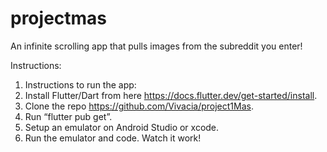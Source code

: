 # projectmas

An infinite scrolling app that pulls images from the subreddit you enter!

Instructions:
1. Instructions to run the app:
2. Install Flutter/Dart from here https://docs.flutter.dev/get-started/install.
3. Clone the repo https://github.com/Vivacia/project1Mas.
4. Run “flutter pub get”.
5. Setup an emulator on Android Studio or xcode.
6. Run the emulator and code. Watch it work!
